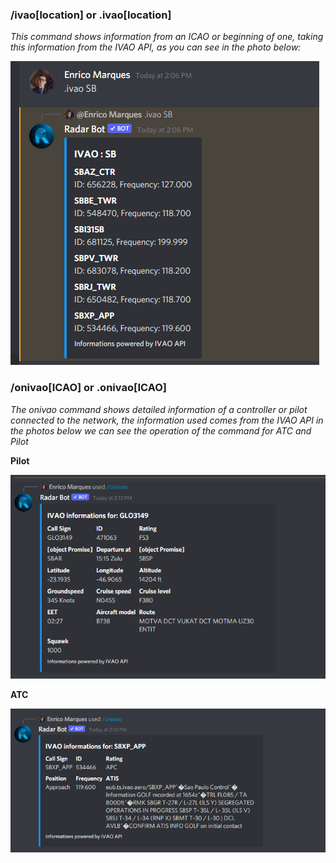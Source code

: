 ### /ivao[location] or .ivao[location]

*This command shows information from an ICAO or beginning of one, taking this information from the IVAO API, as you can see in the photo below:*

![Ivao](../../assets/images/ivao.png)

### /onivao[ICAO] or .onivao[ICAO]

*The onivao command shows detailed information of a controller or pilot connected to the network, the information used comes from the IVAO API in the photos below we can see the operation of the command for ATC and Pilot*

**Pilot**

![Pilot Ivao](../../assets/images/pilotivao.png)


**ATC**

![Pilot Ivao](../../assets/images/ATCivao.png)